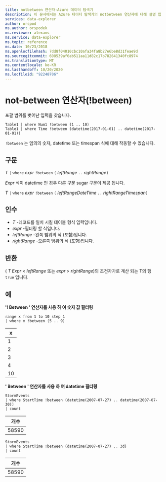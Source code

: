 ```yaml
---
title: notbetween 연산자-Azure 데이터 탐색기
description: 이 문서에서는 Azure 데이터 탐색기의 notbetween 연산자에 대해 설명 합니다.
services: data-explorer
author: orspod
ms.author: orspodek
ms.reviewer: alexans
ms.service: data-explorer
ms.topic: reference
ms.date: 10/23/2018
ms.openlocfilehash: 7dd8f04010cbc10afa34fa8b27e6be8d31feae9d
ms.sourcegitcommit: 608539af6ab511aa11d82c17b782641340fc8974
ms.translationtype: MT
ms.contentlocale: ko-KR
ms.lasthandoff: 10/20/2020
ms.locfileid: "92248706"
---
```

# <a name="not-between-operator-between"></a>not-between 연산자(!between)

포괄 범위를 벗어난 입력을 찾습니다.

```kusto
Table1 | where Num1 !between (1 .. 10)
Table1 | where Time !between (datetime(2017-01-01) .. datetime(2017-01-01))
```

`!between` 는 임의의 숫자, datetime 또는 timespan 식에 대해 작동할 수 있습니다.
 
## <a name="syntax"></a>구문

*T* `|` `where` *expr* `!between` `(` *leftRange* ` .. ` *rightRange*`)`   
 
*Expr* 식이 datetime 인 경우 다른 구문 sugar 구문이 제공 됩니다.

*T* `|` `where` *expr* `!between` `(` *leftRangeDateTime* ` .. ` *rightRangeTimespan*`)`   

## <a name="arguments"></a>인수

* *T* -레코드를 일치 시킬 테이블 형식 입력입니다.
* *expr* -필터링 할 식입니다.
* *leftRange* -왼쪽 범위의 식 (포함)입니다.
* *rightRange* -오른쪽 범위의 식 (포함)입니다.

## <a name="returns"></a>반환

( *T* *Expr*  <  *leftRange* 또는 *expr*  >  *rightRange*)의 조건자가로 계산 되는 T의 행 `true` 입니다.

## <a name="examples"></a>예  

**'! Between ' 연산자를 사용 하 여 숫자 값 필터링**  

<!-- csl: https://help.kusto.windows.net:443/Samples -->
```kusto
range x from 1 to 10 step 1
| where x !between (5 .. 9)
```

|x|
|---|
|1|
|2|
|3|
|4|
|10|

**' Between ' 연산자를 사용 하 여 datetime 필터링**  

<!-- csl: https://help.kusto.windows.net:443/Samples -->
```kusto
StormEvents
| where StartTime !between (datetime(2007-07-27) .. datetime(2007-07-30))
| count 
```

|개수|
|---|
|58590|

<!-- csl: https://help.kusto.windows.net:443/Samples -->
```kusto
StormEvents
| where StartTime !between (datetime(2007-07-27) .. 3d)
| count 
```

|개수|
|---|
|58590|
